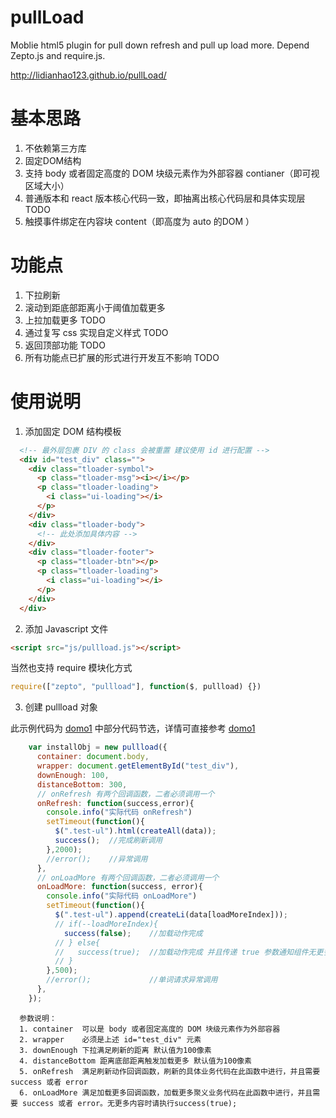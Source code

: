 # pullLoad
Moblie html5 plugin for pull down refresh and pull up load more. Depend Zepto.js and require.js.

http://lidianhao123.github.io/pullLoad/

# 基本思路
1. 不依赖第三方库
2. 固定DOM结构
3. 支持 body 或者固定高度的 DOM 块级元素作为外部容器 contianer（即可视区域大小）
4. 普通版本和 react 版本核心代码一致，即抽离出核心代码层和具体实现层 TODO
5. 触摸事件绑定在内容块 content（即高度为 auto 的DOM ）

# 功能点
1. 下拉刷新
2. 滚动到距底部距离小于阈值加载更多
3. 上拉加载更多 TODO
4. 通过复写 css 实现自定义样式 TODO
5. 返回顶部功能 TODO
6. 所有功能点已扩展的形式进行开发互不影响 TODO

# 使用说明
1. 添加固定 DOM 结构模板
```html
  <!-- 最外层包裹 DIV 的 class 会被重置 建议使用 id 进行配置 -->
  <div id="test_div" class="">
    <div class="tloader-symbol">
      <p class="tloader-msg"><i></i></p>
      <p class="tloader-loading">
        <i class="ui-loading"></i>
      </p>
    </div>
    <div class="tloader-body">
      <!-- 此处添加具体内容 -->
    </div>
    <div class="tloader-footer">
      <p class="tloader-btn"></p>
      <p class="tloader-loading">
        <i class="ui-loading"></i>
      </p>
    </div>
  </div>
```

2. 添加 Javascript 文件
```html
<script src="js/pullload.js"></script>
```
当然也支持 require 模块化方式
```js
require(["zepto", "pullload"], function($, pullload) {})
```

3. 创建 pullload 对象

此示例代码为 [domo1](http://lidianhao123.github.io/pullLoad/index.html) 中部分代码节选，详情可直接参考 [domo1](http://lidianhao123.github.io/pullLoad/index.html) 
```js
    var installObj = new pullload({
      container: document.body,
      wrapper: document.getElementById("test_div"),
      downEnough: 100,
      distanceBottom: 300,
      // onRefresh 有两个回调函数，二者必须调用一个
      onRefresh: function(success,error){
        console.info("实际代码 onRefresh")
        setTimeout(function(){
          $(".test-ul").html(createAll(data));
          success();  //完成刷新调用
        },2000);
        //error();    //异常调用
      },
      // onLoadMore 有两个回调函数，二者必须调用一个
      onLoadMore: function(success, error){
        console.info("实际代码 onLoadMore")
        setTimeout(function(){
          $(".test-ul").append(createLi(data[loadMoreIndex]));
          // if(--loadMoreIndex){
            success(false);    //加载动作完成
          // } else{
          //   success(true);  //加载动作完成 并且传递 true 参数通知组件无更多内容
          // }
        },500);
        //error();             //单词请求异常调用
      },
    });
```

      参数说明：
      1. container  可以是 body 或者固定高度的 DOM 块级元素作为外部容器
      2. wrapper    必须是上述 id="test_div" 元素
      3. downEnough 下拉满足刷新的距离 默认值为100像素
      4. distanceBottom 距离底部距离触发加载更多 默认值为100像素 
      5. onRefresh  满足刷新动作回调函数，刷新的具体业务代码在此函数中进行，并且需要 success 或者 error
      6. onLoadMore 满足加载更多回调函数，加载更多聚义业务代码在此函数中进行，并且需要 success 或者 error。无更多内容时请执行success(true);